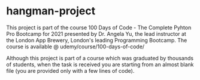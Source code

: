 # hangman-project

This project is part of the course 100 Days of Code - The Complete Pyhton Pro Bootcamp for 2021 presented by Dr. Angela Yu, the lead instructor at the London App Brewery, London's leading Programming Bootcamp. The course is available @ udemy/course/100-days-of-code/

Although this project is part of a course which was graduated by thousands of students, when the task is received you are starting from an almost blank file (you are provided only with a few lines of code).
